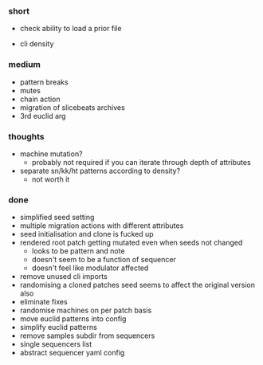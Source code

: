 ### short

- check ability to load a prior file

- cli density

### medium

- pattern breaks
- mutes
- chain action
- migration of slicebeats archives
- 3rd euclid arg

### thoughts

- machine mutation?
  - probably not required if you can iterate through depth of attributes
- separate sn/kk/ht patterns according to density?
  - not worth it

### done

- simplified seed setting
- multiple migration actions with different attributes
- seed initialisation and clone is fucked up
- rendered root patch getting mutated even when seeds not changed
  - looks to be pattern and note
  - doesn't seem to be a function of sequencer
  - doesn't feel like modulator affected
- remove unused cli imports
- randomising a cloned patches seed seems to affect the original version also
- eliminate fixes
- randomise machines on per patch basis
- move euclid patterns into config
- simplify euclid patterns
- remove samples subdir from sequencers
- single sequencers list
- abstract sequencer yaml config
